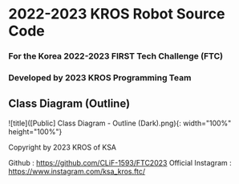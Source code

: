 # 2022-2023 KROS Robot Source Code

### For the Korea 2022-2023 FIRST Tech Challenge (FTC)
### Developed by 2023 KROS Programming Team

## Class Diagram (Outline)
![title]([Public] Class Diagram - Outline (Dark).png){: width="100%" height="100%"}

Copyright by 2023 KROS of KSA

Github : https://github.com/CLiF-1593/FTC2023
Official Instagram : https://www.instagram.com/ksa_kros.ftc/